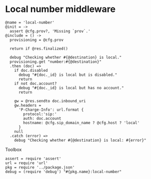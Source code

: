 Local number middleware
=======================

    @name = 'local-number'
    @init = ->
      assert @cfg.prov?, 'Missing `prov`.'
    @include = () ->
      provisioning = @cfg.prov

      return if @res.finalized()

      debug "Checking whether #{@destination} is local."
      provisioning.get "number:#{@destination}"
      .then (doc) =>
        if doc.disabled
          debug "#{doc._id} is local but is disabled."
          return
        if not doc.account?
          debug "#{doc._id} is local but has no account."
          return

        gw = @res.sendto doc.inbound_uri
        gw.headers =
          'P-Charge-Info': url.format {
            protocol:'sip:'
            auth: doc.account
            hostname: @cfg.sip_domain_name ? @cfg.host ? 'local'
          }
        null
      .catch (error) =>
        debug "Checking whether #{@destination} is local: #{error}"

Toolbox

    assert = require 'assert'
    url = require 'url'
    pkg = require '../package.json'
    debug = (require 'debug') "#{pkg.name}:local-number"
